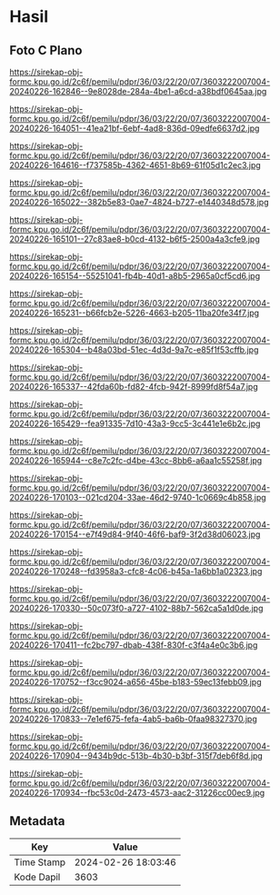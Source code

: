 # Hasil

## Foto C Plano

https://sirekap-obj-formc.kpu.go.id/2c6f/pemilu/pdpr/36/03/22/20/07/3603222007004-20240226-162846--9e8028de-284a-4be1-a6cd-a38bdf0645aa.jpg

https://sirekap-obj-formc.kpu.go.id/2c6f/pemilu/pdpr/36/03/22/20/07/3603222007004-20240226-164051--41ea21bf-6ebf-4ad8-836d-09edfe6637d2.jpg

https://sirekap-obj-formc.kpu.go.id/2c6f/pemilu/pdpr/36/03/22/20/07/3603222007004-20240226-164616--f737585b-4362-4651-8b69-61f05d1c2ec3.jpg

https://sirekap-obj-formc.kpu.go.id/2c6f/pemilu/pdpr/36/03/22/20/07/3603222007004-20240226-165022--382b5e83-0ae7-4824-b727-e1440348d578.jpg

https://sirekap-obj-formc.kpu.go.id/2c6f/pemilu/pdpr/36/03/22/20/07/3603222007004-20240226-165101--27c83ae8-b0cd-4132-b6f5-2500a4a3cfe9.jpg

https://sirekap-obj-formc.kpu.go.id/2c6f/pemilu/pdpr/36/03/22/20/07/3603222007004-20240226-165154--55251041-fb4b-40d1-a8b5-2965a0cf5cd6.jpg

https://sirekap-obj-formc.kpu.go.id/2c6f/pemilu/pdpr/36/03/22/20/07/3603222007004-20240226-165231--b66fcb2e-5226-4663-b205-11ba20fe34f7.jpg

https://sirekap-obj-formc.kpu.go.id/2c6f/pemilu/pdpr/36/03/22/20/07/3603222007004-20240226-165304--b48a03bd-51ec-4d3d-9a7c-e85f1f53cffb.jpg

https://sirekap-obj-formc.kpu.go.id/2c6f/pemilu/pdpr/36/03/22/20/07/3603222007004-20240226-165337--42fda60b-fd82-4fcb-942f-8999fd8f54a7.jpg

https://sirekap-obj-formc.kpu.go.id/2c6f/pemilu/pdpr/36/03/22/20/07/3603222007004-20240226-165429--fea91335-7d10-43a3-9cc5-3c441e1e6b2c.jpg

https://sirekap-obj-formc.kpu.go.id/2c6f/pemilu/pdpr/36/03/22/20/07/3603222007004-20240226-165944--c8e7c2fc-d4be-43cc-8bb6-a6aa1c55258f.jpg

https://sirekap-obj-formc.kpu.go.id/2c6f/pemilu/pdpr/36/03/22/20/07/3603222007004-20240226-170103--021cd204-33ae-46d2-9740-1c0669c4b858.jpg

https://sirekap-obj-formc.kpu.go.id/2c6f/pemilu/pdpr/36/03/22/20/07/3603222007004-20240226-170154--e7f49d84-9f40-46f6-baf9-3f2d38d06023.jpg

https://sirekap-obj-formc.kpu.go.id/2c6f/pemilu/pdpr/36/03/22/20/07/3603222007004-20240226-170248--fd3958a3-cfc8-4c06-b45a-1a6bb1a02323.jpg

https://sirekap-obj-formc.kpu.go.id/2c6f/pemilu/pdpr/36/03/22/20/07/3603222007004-20240226-170330--50c073f0-a727-4102-88b7-562ca5a1d0de.jpg

https://sirekap-obj-formc.kpu.go.id/2c6f/pemilu/pdpr/36/03/22/20/07/3603222007004-20240226-170411--fc2bc797-dbab-438f-830f-c3f4a4e0c3b6.jpg

https://sirekap-obj-formc.kpu.go.id/2c6f/pemilu/pdpr/36/03/22/20/07/3603222007004-20240226-170752--f3cc9024-a656-45be-b183-59ec13febb09.jpg

https://sirekap-obj-formc.kpu.go.id/2c6f/pemilu/pdpr/36/03/22/20/07/3603222007004-20240226-170833--7e1ef675-fefa-4ab5-ba6b-0faa98327370.jpg

https://sirekap-obj-formc.kpu.go.id/2c6f/pemilu/pdpr/36/03/22/20/07/3603222007004-20240226-170904--9434b9dc-513b-4b30-b3bf-315f7deb6f8d.jpg

https://sirekap-obj-formc.kpu.go.id/2c6f/pemilu/pdpr/36/03/22/20/07/3603222007004-20240226-170934--fbc53c0d-2473-4573-aac2-31226cc00ec9.jpg


## Metadata

| Key        | Value               |
| ---------- | ------------------- |
| Time Stamp | 2024-02-26 18:03:46 |
| Kode Dapil | 3603                |



